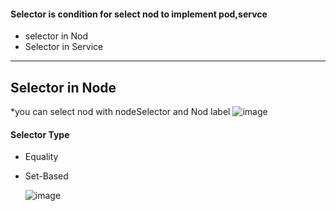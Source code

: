 #### Selector is condition for select nod to implement pod,servce
* selector in Nod
* Selector in Service

---------------------------------------------------------------------------------------------------------
## Selector in Node
*you can select nod with nodeSelector and Nod label 
![image](https://github.com/user-attachments/assets/48734580-dd23-4096-9adb-04dec17ec888)

#### Selector Type
* Equality
* Set-Based

  ![image](https://github.com/user-attachments/assets/6e293d1a-0924-42f2-ac4a-ef707a4c0d09)


